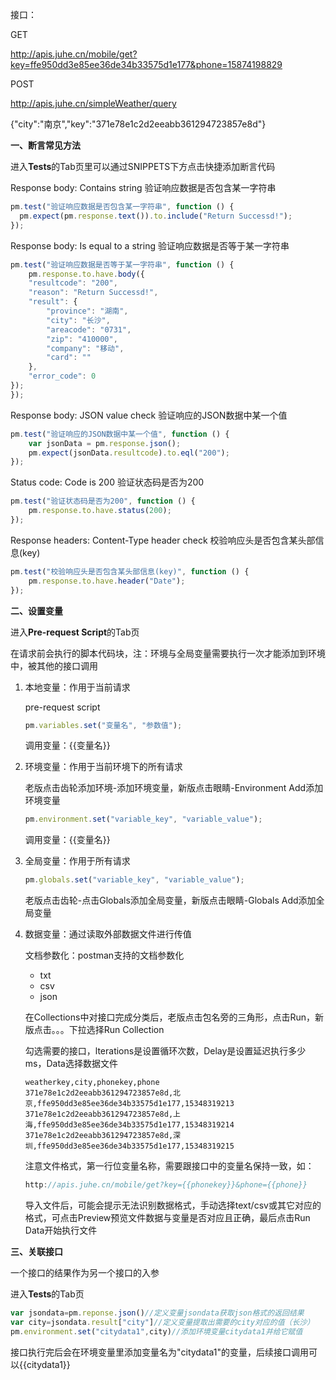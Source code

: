 接口：

GET

http://apis.juhe.cn/mobile/get?key=ffe950dd3e85ee36de34b33575d1e177&phone=15874198829

POST

http://apis.juhe.cn/simpleWeather/query

{"city":"南京","key":"371e78e1c2d2eeabb361294723857e8d"}

**一、断言常见方法**

进入**Tests**的Tab页里可以通过SNIPPETS下方点击快捷添加断言代码

Response body: Contains string	验证响应数据是否包含某一字符串

```js
pm.test("验证响应数据是否包含某一字符串", function () {
  pm.expect(pm.response.text()).to.include("Return Successd!");
});
```

Response body: Is equal to a string	验证响应数据是否等于某一字符串

```js
pm.test("验证响应数据是否等于某一字符串", function () {
    pm.response.to.have.body({
    "resultcode": "200",
    "reason": "Return Successd!",
    "result": {
        "province": "湖南",
        "city": "长沙",
        "areacode": "0731",
        "zip": "410000",
        "company": "移动",
        "card": ""
    },
    "error_code": 0
});
});
```

Response body: JSON value check	验证响应的JSON数据中某一个值

```js
pm.test("验证响应的JSON数据中某一个值", function () {
    var jsonData = pm.response.json();
    pm.expect(jsonData.resultcode).to.eql("200");
});
```

Status code: Code is 200	验证状态码是否为200

```js
pm.test("验证状态码是否为200", function () {
    pm.response.to.have.status(200);
});
```

Response headers: Content-Type header check	校验响应头是否包含某头部信息(key)

```js
pm.test("校验响应头是否包含某头部信息(key)", function () {
    pm.response.to.have.header("Date");
});
```

**二、设置变量**	

进入**Pre-request Script**的Tab页

在请求前会执行的脚本代码块，注：环境与全局变量需要执行一次才能添加到环境中，被其他的接口调用

1. 本地变量：作用于当前请求

   pre-request script

   ```js
   pm.variables.set("变量名", "参数值");
   ```

   调用变量：{{变量名}}

2. 环境变量：作用于当前环境下的所有请求

   老版点击齿轮添加环境-添加环境变量，新版点击眼睛-Environment Add添加环境变量

   ```js
   pm.environment.set("variable_key", "variable_value");
   ```

   调用变量：{{变量名}}

3. 全局变量：作用于所有请求

   ```js
   pm.globals.set("variable_key", "variable_value");
   ```

   老版点击齿轮-点击Globals添加全局变量，新版点击眼睛-Globals Add添加全局变量

4. 数据变量：通过读取外部数据文件进行传值

   文档参数化：postman支持的文档参数化

   - txt
   - csv
   - json

   在Collections中对接口完成分类后，老版点击包名旁的三角形，点击Run，新版点击。。。下拉选择Run Collection

   勾选需要的接口，lterations是设置循环次数，Delay是设置延迟执行多少ms，Data选择数据文件

   ```
   weatherkey,city,phonekey,phone
   371e78e1c2d2eeabb361294723857e8d,北京,ffe950dd3e85ee36de34b33575d1e177,15348319213
   371e78e1c2d2eeabb361294723857e8d,上海,ffe950dd3e85ee36de34b33575d1e177,15348319214
   371e78e1c2d2eeabb361294723857e8d,深圳,ffe950dd3e85ee36de34b33575d1e177,15348319215
   ```

   注意文件格式，第一行位变量名称，需要跟接口中的变量名保持一致，如：

   ```js
   http://apis.juhe.cn/mobile/get?key={{phonekey}}&phone={{phone}}
   ```

   导入文件后，可能会提示无法识别数据格式，手动选择text/csv或其它对应的格式，可点击Preview预览文件数据与变量是否对应且正确，最后点击Run Data开始执行文件

**三、关联接口**

一个接口的结果作为另一个接口的入参

进入**Tests**的Tab页

```js
var jsondata=pm.reponse.json()//定义变量jsondata获取json格式的返回结果
var city=jsondata.result["city"]//定义变量提取出需要的city对应的值（长沙）
pm.environment.set("citydata1",city)//添加环境变量citydata1并给它赋值
```

接口执行完后会在环境变量里添加变量名为"citydata1"的变量，后续接口调用可以{{citydata1}}

